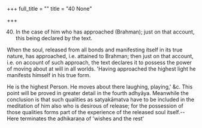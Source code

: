+++
full_title = ""
title = "40 None"

+++


40. In the case of him who has approached (Brahman); just on that account, this being declared by the text.

When the soul, released from all bonds and manifesting itself in its true nature, has approached, i.e. attained to Brahman; then just on that account, i.e. on account of such approach, the text declares it to possess the power of moving about at will in all worlds. 'Having approached the highest light he manifests himself in his true form.

 He is the highest Person. He moves about there laughing, playing,' &c. This point will be proved in greater detail in the fourth adhyāya. Meanwhile the conclusion is that such qualities as satyakāmatva have to be included in the meditation of him also who is desirous of release; for the possession of those qualities forms part of the experience of the released soul itself.--Here terminates the adhikaraṇa of 'wishes and the rest'

